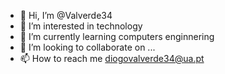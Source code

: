 - 👋 Hi, I’m @Valverde34
- 👀 I’m interested in technology
- 🌱 I’m currently learning computers enginnering
- 💞️ I’m looking to collaborate on ...
- 📫 How to reach me diogovalverde34@ua.pt

<!---
Valverde34/Valverde34 is a ✨ special ✨ repository because its `README.md` (this file) appears on your GitHub profile.
You can click the Preview link to take a look at your changes.
--->
